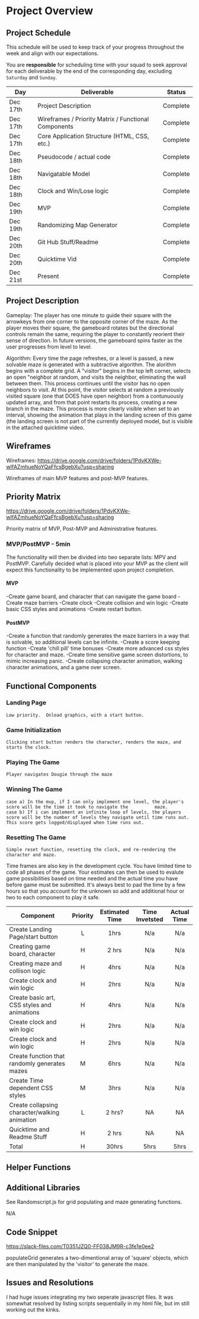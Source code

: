 # Project Overview

## Project Schedule

This schedule will be used to keep track of your progress throughout the week and align with our expectations.  

You are **responsible** for scheduling time with your squad to seek approval for each deliverable by the end of the corresponding day, excluding `Saturday` and `Sunday`.

|  Day | Deliverable | Status
|---|---| ---|
|Dec 17th| Project Description | Complete
|Dec 17th| Wireframes / Priority Matrix / Functional Components | Complete
|Dec 17th| Core Application Structure (HTML, CSS, etc.) | Complete
|Dec 18th| Pseudocode / actual code | Complete
|Dec 18th| Navigatable Model  | Complete
|Dec 18th| Clock and Win/Lose logic | Complete
|Dec 19th| MVP | Complete
|Dec 19th| Randomizing Map Generator | Complete
|Dec 20th| Git Hub Stuff/Readme | Complete
|Dec 20th| Quicktime Vid | Complete
|Dec 21st| Present | Complete


## Project Description

Gameplay:
The player has one minute to guide their square with the arrowkeys from one corner to the opposite corner of the maze. As the player moves their square, the gameboard rotates but the directional controls remain the same, requiring the player to constantly reorient their sense of direction. In future versions, the gameboard spins faster as the user progresses from level to level.


Algorithm:
Every time the page refreshes, or a level is passed, a new solvable maze is generated with a subtractive algorithm. The alorithm begins with a complete grid. A "visitor" begins in the top left corner, selects an open "neighbor at random, and visits the neighbor, eliminating the wall between them. This process continues until the visitor has no open neighbors to visit. At this point, the visitor selects at random a previously visited square (one that DOES have open neighbor) from a contunuously updated array, and from that point restarts its process, creating a new branch in the maze. This process is more clearly visible when set to an interval, showing the animation that plays in the landing screen of this game (the landing screen is not part of the currently deployed model, but is visible in the attached quicktime video.


## Wireframes

Wireframes:
https://drive.google.com/drive/folders/1PdvKXWe-wIfAZmhueNoYQaFfcsBgebXu?usp=sharing

Wireframes of main MVP features and post-MVP features.

## Priority Matrix
https://drive.google.com/drive/folders/1PdvKXWe-wIfAZmhueNoYQaFfcsBgebXu?usp=sharing

Priority matrix of MVP, Post-MVP and Administrative features.

### MVP/PostMVP - 5min

The functionality will then be divided into two separate lists: MPV and PostMVP.  Carefully decided what is placed into your MVP as the client will expect this functionality to be implemented upon project completion.  

#### MVP 

-Create game board, and character that can navigate the game board
-Create maze barriers
-Create clock
-Create collision and win logic
-Create basic CSS styles and animations
-Create restart button.

#### PostMVP 

-Create a function that randomly generates the maze barriers in a way that is solvable, so additional levels can be infinite.
-Create a score keeping function
-Create 'chill pill' time bonuses
-Create more advanced css styles for character and maze.
-Create time sensitive game screen distortions, to mimic increasing panic.
-Create collapsing character animation, walking character animations, and a game over screen.


## Functional Components

### Landing Page
	Low priority.  Onload graphics, with a start button.
### Game Initialization
	Clicking start button renders the character, renders the maze, and starts the clock.
### Playing The Game 
	Player navigates Dougie through the maze
### Winning The Game
	case a) In the mvp, if I can only implement one level, the player's score will be the time it took to navigate the 			maze.
	case b) If i can implement an infinite loop of levels, the players score will be the number of levels they navigate until time runs out.  This score gets logged/displayed when time runs out.
### Resetting The Game
	Simple reset function, resetting the clock, and re-rendering the character and maze.
	
Time frames are also key in the development cycle.  You have limited time to code all phases of the game.  Your estimates can then be used to evalute game possibilities based on time needed and the actual time you have before game must be submitted. It's always best to pad the time by a few hours so that you account for the unknown so add and additional hour or two to each component to play it safe.

| Component | Priority | Estimated Time | Time Invetsted | Actual Time |
| --- | :---: |  :---: | :---: | :---: |
| Create Landing Page/start button | L | 1hrs| N/a | N/a |
| Creating game board, character| H | 2 hrs | N/a| N/a |
| Creating maze and collison logic | H | 4hrs| N/a | N/a |
| Create clock and win logic | H | 2hrs| N/a | N/a |
| Create basic art, CSS styles and animations | H | 4hrs | N/a | N/a |
| Create clock and win logic | H | 2hrs| N/a | N/a 
| Create clock and win logic | H | 2hrs| N/a | N/a |
| Create function that randomly generates mazes | M | 6hrs| N/a | N/a |
| Create Time dependent CSS styles | M | 3hrs| N/a | N/a |
| Create collapsing character/walking animation | L | 2 hrs? | NA | NA |
| Quicktime and Readme Stuff | H | 2 hrs | NA | NA |
| Total | H | 30hrs| 5hrs | 5hrs |

## Helper Functions


## Additional Libraries
See Randomscript.js for grid populating and maze generating functions.
 
 N/A

## Code Snippet

https://slack-files.com/T0351JZQ0-FF038JM9R-c3fe1e0ee2

populateGrid generates a two-dimentional array of 'square' objects, which are then manipulated by the 'visitor' to generate the maze.


## Issues and Resolutions
I had huge issues integrating my two seperate javascript files.  It was somewhat resolved by listing scripts sequentially in my html file, but im still working out the kinks.

